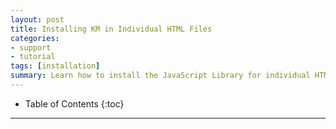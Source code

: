 ```yaml
---
layout: post
title: Installing KM in Individual HTML Files
categories:
- support
- tutorial
tags: [installation]
summary: Learn how to install the JavaScript Library for individual HTML files.
---
```

* Table of Contents
{:toc}
* * *

<div id="wistia_256139b3f9" class="wistia_embed wistia-embed" data-video-width="640" data-video-height="400">
</div>
